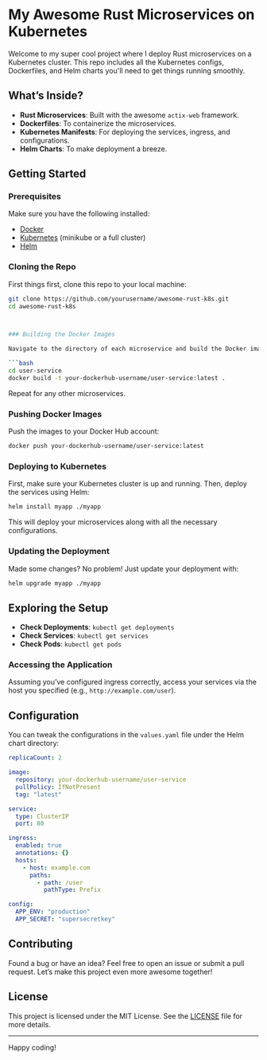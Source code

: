 # My Awesome Rust Microservices on Kubernetes

Welcome to my super cool project where I deploy Rust microservices on a Kubernetes cluster. This repo includes all the Kubernetes configs, Dockerfiles, and Helm charts you'll need to get things running smoothly.

## What’s Inside?

- **Rust Microservices**: Built with the awesome `actix-web` framework.
- **Dockerfiles**: To containerize the microservices.
- **Kubernetes Manifests**: For deploying the services, ingress, and configurations.
- **Helm Charts**: To make deployment a breeze.

## Getting Started

### Prerequisites

Make sure you have the following installed:

- [Docker](https://www.docker.com/get-started)
- [Kubernetes](https://kubernetes.io/docs/setup/) (minikube or a full cluster)
- [Helm](https://helm.sh/docs/intro/install/)

### Cloning the Repo

First things first, clone this repo to your local machine:

```bash
git clone https://github.com/yourusername/awesome-rust-k8s.git
cd awesome-rust-k8s



### Building the Docker Images

Navigate to the directory of each microservice and build the Docker image:

```bash
cd user-service
docker build -t your-dockerhub-username/user-service:latest .
```

Repeat for any other microservices.

### Pushing Docker Images

Push the images to your Docker Hub account:

```bash
docker push your-dockerhub-username/user-service:latest
```

### Deploying to Kubernetes

First, make sure your Kubernetes cluster is up and running. Then, deploy the services using Helm:

```bash
helm install myapp ./myapp
```

This will deploy your microservices along with all the necessary configurations.

### Updating the Deployment

Made some changes? No problem! Just update your deployment with:

```bash
helm upgrade myapp ./myapp
```

## Exploring the Setup

- **Check Deployments**: `kubectl get deployments`
- **Check Services**: `kubectl get services`
- **Check Pods**: `kubectl get pods`

### Accessing the Application

Assuming you’ve configured ingress correctly, access your services via the host you specified (e.g., `http://example.com/user`).

## Configuration

You can tweak the configurations in the `values.yaml` file under the Helm chart directory:

```yaml
replicaCount: 2

image:
  repository: your-dockerhub-username/user-service
  pullPolicy: IfNotPresent
  tag: "latest"

service:
  type: ClusterIP
  port: 80

ingress:
  enabled: true
  annotations: {}
  hosts:
    - host: example.com
      paths:
        - path: /user
          pathType: Prefix

config:
  APP_ENV: "production"
  APP_SECRET: "supersecretkey"
```

## Contributing

Found a bug or have an idea? Feel free to open an issue or submit a pull request. Let’s make this project even more awesome together!

## License

This project is licensed under the MIT License. See the [LICENSE](LICENSE) file for more details.

---

Happy coding! 
